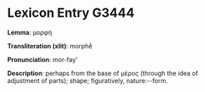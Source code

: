 # Lexicon Entry G3444

**Lemma**: μορφή

**Transliteration (xlit)**: morphḗ

**Pronunciation**: mor-fay'

**Description**:
perhaps from the base of μέρος (through the idea of adjustment of parts); shape; figuratively, nature:--form.
